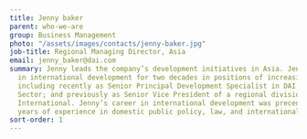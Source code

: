 ```yaml
---
title: Jenny baker
parent: who-we-are
group: Business Management
photo: "/assets/images/contacts/jenny-baker.jpg"
job-title: Regional Managing Director, Asia
email: jenny_baker@dai.com
summary: Jenny leads the company’s development initiatives in Asia. Jenny has worked
  in international development for two decades in positions of increasing responsibility,
  including recently as Senior Principal Development Specialist in DAI’s Governance
  Sector; and previously as Senior Vice President of a regional division at Chemonics
  International. Jenny’s career in international development was preceded by nine
  years of experience in domestic public policy, law, and international education.
sort-order: 1
---
```

